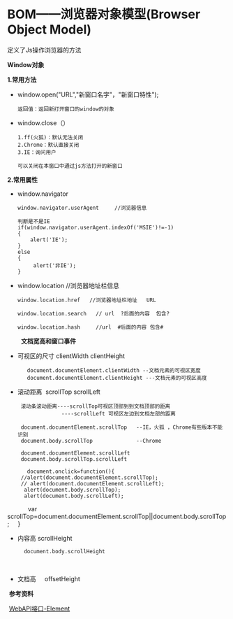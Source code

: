 BOM——浏览器对象模型(Browser Object Model) 
=================

定义了Js操作浏览器的方法

**Window对象**

**1.常用方法**

* window.open("URL","新窗口名字"，"新窗口特性");
      
      返回值：返回新打开窗口的window的对象
      
* window.close（）
      
      1.ff(火狐)：默认无法关闭
      2.Chrome：默认直接关闭
      3.IE：询问用户
      
      可以关闭在本窗口中通过js方法打开的新窗口
      
**2.常用属性**

  * window.navigator
   
        window.navigator.userAgent     //浏览器信息

        判断是不是IE
        if(window.navigator.userAgent.indexOf('MSIE')!=-1)
        {
            alert('IE');
        }
        else
        {
             alert('非IE');
        }
        
  * window.location        //浏览器地址栏信息
  
        window.location.href   //浏览器地址栏地址   URL
        
        window.location.search   // url  ?后面的内容  包含?
        
        window.location.hash     //url  #后面的内容 包含#
        
        
**文档宽高和窗口事件**

 * 可视区的尺寸 clientWidth   clientHeight    
 
          document.documentElement.clientWidth --文档元素的可视区宽度  
          document.documentElement.clientHeight ---文档元素的可视区高度  
          
     
 
 * 滚动距离  scrollTop scrollLeft
  
        滚动条滚动距离----scrollTop可视区顶部到到文档顶部的距离
                     ----scrollLeft 可视区左边到文档左部的距离

        document.documentElement.scrollTop   --IE，火狐 ，Chrome有些版本不能识别
        document.body.scrollTop              --Chrome

        document.documentElement.scrollLeft
        document.body.scrollTop.scrollLeft

          document.onclick=function(){
		//alert(document.documentElement.scrollTop);
		// alert(document.documentElement.scrollLeft);
		 alert(document.body.scrollTop);
		 alert(document.body.scrollLeft);  
             var scrollTop=document.documentElement.scrollTop||document.body.scrollTop;
	      }

* 内容高 scrollHeight

        document.body.scrollHeight
        
* 文档高      offsetHeight
       
         
  
  **参考资料**
  
  [WebAPI接口-Element](https://developer.mozilla.org/zh-CN/docs/Web/API/Element)
     
